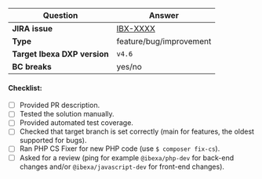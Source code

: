| Question                     | Answer                                              |
|------------------------------|-----------------------------------------------------|
| **JIRA issue**               | [IBX-XXXX](https://issues.ibexa.co/browse/IBX-XXXX) |
| **Type**                     | feature/bug/improvement                             |
| **Target Ibexa DXP version** | `v4.6`                                              |
| **BC breaks**                | yes/no                                              |

<!-- Replace this comment with Pull Request description -->

#### Checklist:
- [ ] Provided PR description.
- [ ] Tested the solution manually.
- [ ] Provided automated test coverage.
- [ ] Checked that target branch is set correctly (main for features, the oldest supported for bugs).
- [ ] Ran PHP CS Fixer for new PHP code (use `$ composer fix-cs`).
- [ ] Asked for a review (ping for example `@ibexa/php-dev` for back-end changes and/or `@ibexa/javascript-dev` for front-end changes).
